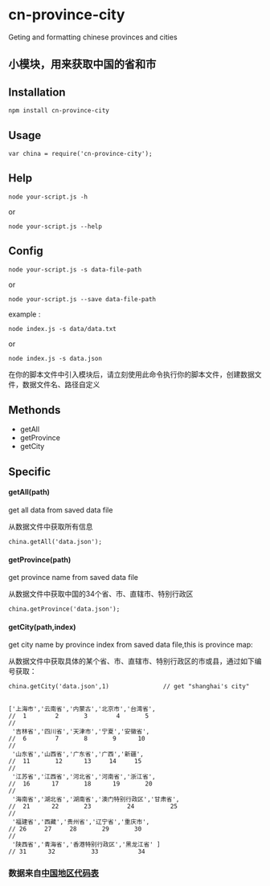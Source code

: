 # cn-province-city
Geting and formatting chinese provinces and cities

## 小模块，用来获取中国的省和市


## Installation

    npm install cn-province-city 


## Usage

    var china = require('cn-province-city');
 
## Help

	node your-script.js -h

or
	
	node your-script.js --help

## Config

    node your-script.js -s data-file-path
    
or

    node your-script.js --save data-file-path

example :

	node index.js -s data/data.txt

or 

	node index.js -s data.json

在你的脚本文件中引入模块后，请立刻使用此命令执行你的脚本文件，创建数据文件，数据文件名、路径自定义

## Methonds

 - getAll
 - getProvince
 - getCity
    

## Specific


#### getAll(path)
get all data from saved data file

从数据文件中获取所有信息

    china.getAll('data.json');

#### getProvince(path)
get province name from saved data file

从数据文件中获取中国的34个省、市、直辖市、特别行政区

    china.getProvince('data.json');

#### getCity(path,index)
get city name by province index from saved data file,this is province map:

从数据文件中获取具体的某个省、市、直辖市、特别行政区的市或县，通过如下编号获取：

    china.getCity('data.json',1)               // get "shanghai's city"


    ['上海市','云南省','内蒙古','北京市','台湾省', 
    //  1        2       3        4       5
    //
     '吉林省','四川省','天津市','宁夏','安徽省',
    //  6        7       8       9      10
    //
     '山东省','山西省','广东省','广西','新疆',     
    //  11       12      13     14     15
    //
     '江苏省','江西省','河北省','河南省','浙江省',
    //  16      17       18      19       20 
    //
     '海南省','湖北省','湖南省','澳门特别行政区','甘肃省', 
    //  21      22       23          24          25
    //
     '福建省','西藏','贵州省','辽宁省','重庆市',             
    // 26     27     28       29       30
    //
     '陕西省','青海省','香港特别行政区','黑龙江省' ] 
    // 31      32          33           34

### 数据来自[中国地区代码表](http://www.ccb.com/cn/OtherResource/bankroll/html/code_help.html)
